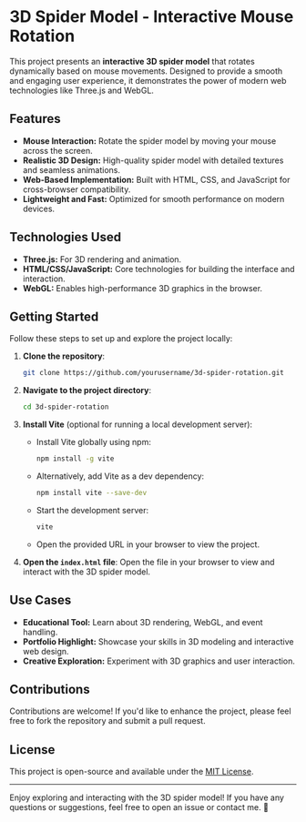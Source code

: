 # 3D Spider Model - Interactive Mouse Rotation

This project presents an **interactive 3D spider model** that rotates dynamically based on mouse movements. Designed to provide a smooth and engaging user experience, it demonstrates the power of modern web technologies like Three.js and WebGL.

## Features

- **Mouse Interaction:** Rotate the spider model by moving your mouse across the screen.
- **Realistic 3D Design:** High-quality spider model with detailed textures and seamless animations.
- **Web-Based Implementation:** Built with HTML, CSS, and JavaScript for cross-browser compatibility.
- **Lightweight and Fast:** Optimized for smooth performance on modern devices.

## Technologies Used

- **Three.js:** For 3D rendering and animation.
- **HTML/CSS/JavaScript:** Core technologies for building the interface and interaction.
- **WebGL:** Enables high-performance 3D graphics in the browser.

## Getting Started

Follow these steps to set up and explore the project locally:

1. **Clone the repository**:
   ```bash
   git clone https://github.com/yourusername/3d-spider-rotation.git
   ```

2. **Navigate to the project directory**:
   ```bash
   cd 3d-spider-rotation
   ```

3. **Install Vite** (optional for running a local development server):
   - Install Vite globally using npm:
     ```bash
     npm install -g vite
     ```
   - Alternatively, add Vite as a dev dependency:
     ```bash
     npm install vite --save-dev
     ```
   - Start the development server:
     ```bash
     vite
     ```
   - Open the provided URL in your browser to view the project.

4. **Open the `index.html` file**:
   Open the file in your browser to view and interact with the 3D spider model.

## Use Cases

- **Educational Tool:** Learn about 3D rendering, WebGL, and event handling.
- **Portfolio Highlight:** Showcase your skills in 3D modeling and interactive web design.
- **Creative Exploration:** Experiment with 3D graphics and user interaction.

## Contributions

Contributions are welcome! If you'd like to enhance the project, please feel free to fork the repository and submit a pull request.

## License

This project is open-source and available under the [MIT License](LICENSE).

---

Enjoy exploring and interacting with the 3D spider model! If you have any questions or suggestions, feel free to open an issue or contact me. 🚀

